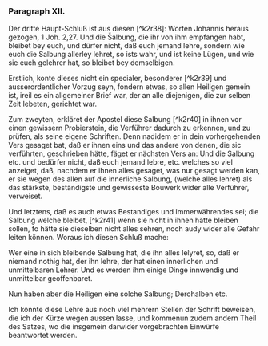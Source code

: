 <!-- Seite 89 -->

### Paragraph XII. ###

Der dritte Haupt-Schluß ist aus diesen [^k2r38]:
Worten Johannis heraus gezogen, 1 Joh. 2,27.
Und die Šalbung, die ihr von ihm empfangen
habt, bleibet bey euch, und dürfer nicht, daß euch
jemand lehre, sondern wie euch die Salbung allerley
lehret, so ists wahr, und ist keine Lügen,
und wie sie euch gelehrer hat, so bleibet bey demselbigen.
<!-- Seite 90 -->

Erstlich, konte dieses nicht ein specialer, besonderer [^k2r39]
und ausserordentlicher Vorzug seyn, fondern etwas, so 
allen Heiligen gemein ist, ireil es ein allgemeiner Brief
war, der an alle diejenigen, die zur selben Zeit lebeten,
gerichtet war.

Zum zweyten, erkläret der Apostel diese Salbung [^k2r40]
in ihnen vor einen gewissern Probierstein, die Verführer
dadurch zu erkennen, und zu prüfen, als seine eigene
Schriften. Denn nadidem er in dein vorhergehenden
Vers gesaget bat, daß er ihnen eins und das andere von
denen, die sic verführten, geschrieben hätte, fäget er
nächsten Vers an: Und die Salbung etc. und bedürfer
nicht, daß euch jemand lebre, etc. welches
so viel anzeiget, daß, nachdem er ihnen alles gesaget,
was nur gesagt werden kan, er sie wegen des allen auf
die innerliche Salbung, (welche alles lehret) als das
stärkste, beständigste und gewisseste Bouwerk wider
alle Verführer, verweiset.

Und letztens, daß es auch etwas Bestandiges und
Immerwährendes sei; die Salbung welche bleibet, [^k2r41]
wenn sie nicht in ihnen hätte bleiben sollen, fo hätte
sie dieselben nicht alles sehren, noch audy wider alle Gefahr
leiten können. Woraus ich diesen Schluß mache:

Wer eine in sich bleibende Salbung hat, die ihn alles
lelyret, so, daß er niemand nothig hat, der ihn lehre, der
hat einen innerlichen und unmittelbaren Lehrer. Und
es werden ihm einige Dinge innwendig und unmittelbar
geoffenbaret.

Nun haben aber die Heiligen eine solche Salbung; 
Derohalben etc. 

Ich könnte diese Lehre aus noch viel mehrern Stellen
der Schrift beweisen, die ich der Kürze wegen aussen
lasse, und kommenun zudem andern Theil des Satzes,
wo die insgemein darwider vorgebrachten Einwürfe
beantwortet werden.
<!-- Seite 91 -->
